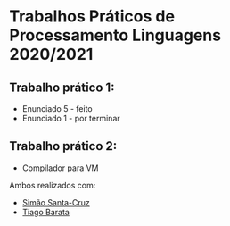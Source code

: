# Trabalhos Práticos de Processamento Linguagens 2020/2021
## Trabalho prático 1: 
- Enunciado 5 - feito
- Enunciado 1 - por terminar

## Trabalho prático 2:
- Compilador para VM

Ambos realizados com:
- [Simão Santa-Cruz](https://github.com/simao133)
- [Tiago Barata](https://github.com/DomBarata)

